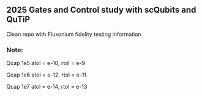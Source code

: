 ## 2025 Gates and Control study with scQubits and QuTiP

Clean repo with Fluxonium fidelity testing information

### Note:

Qcap 1e5
atol = e-10, rtol = e-9

Qcap 1e6
atol = e-12, rtol = e-11

Qcap 1e7
atol = e-14, rtol = e-13
